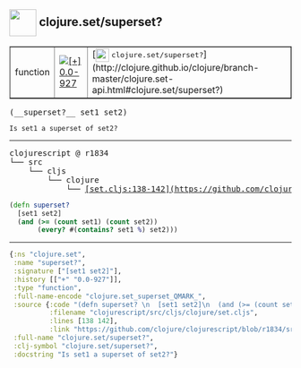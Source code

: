## <img width="48px" valign="middle" src="http://i.imgur.com/Hi20huC.png"> clojure.set/superset?

 <table border="1">
<tr>
<td>function</td>
<td><a href="https://github.com/cljsinfo/api-refs/tree/0.0-927"><img valign="middle" alt="[+] 0.0-927" src="https://img.shields.io/badge/+-0.0--927-lightgrey.svg"></a> </td>
<td>
[<img height="24px" valign="middle" src="http://i.imgur.com/1GjPKvB.png"> <samp>clojure.set/superset?</samp>](http://clojure.github.io/clojure/branch-master/clojure.set-api.html#clojure.set/superset?)
</td>
</tr>
</table>

 <samp>
(__superset?__ set1 set2)<br>
</samp>

```
Is set1 a superset of set2?
```

---

 <pre>
clojurescript @ r1834
└── src
    └── cljs
        └── clojure
            └── <ins>[set.cljs:138-142](https://github.com/clojure/clojurescript/blob/r1834/src/cljs/clojure/set.cljs#L138-L142)</ins>
</pre>

```clj
(defn superset? 
  [set1 set2]
  (and (>= (count set1) (count set2))
       (every? #(contains? set1 %) set2)))
```


---

```clj
{:ns "clojure.set",
 :name "superset?",
 :signature ["[set1 set2]"],
 :history [["+" "0.0-927"]],
 :type "function",
 :full-name-encode "clojure.set_superset_QMARK_",
 :source {:code "(defn superset? \n  [set1 set2]\n  (and (>= (count set1) (count set2))\n       (every? #(contains? set1 %) set2)))",
          :filename "clojurescript/src/cljs/clojure/set.cljs",
          :lines [138 142],
          :link "https://github.com/clojure/clojurescript/blob/r1834/src/cljs/clojure/set.cljs#L138-L142"},
 :full-name "clojure.set/superset?",
 :clj-symbol "clojure.set/superset?",
 :docstring "Is set1 a superset of set2?"}

```
